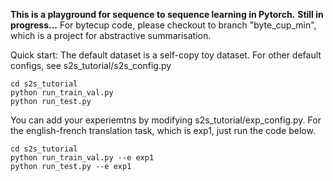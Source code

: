 **This is a playground for sequence to sequence learning in Pytorch.**
**Still in progress...**
For bytecup code, please checkout to branch "byte_cup_min", which is a project for abstractive summarisation.

Quick start:
The default dataset is a self-copy toy dataset. For other default configs, see s2s_tutorial/s2s_config.py

```
cd s2s_tutorial
python run_train_val.py
python run_test.py
```

You can add your experiemtns by modifying s2s_tutorial/exp_config.py. For the english-french translation task, which is exp1, just run the code below. 

```
cd s2s_tutorial
python run_train_val.py --e exp1
python run_test.py --e exp1
```